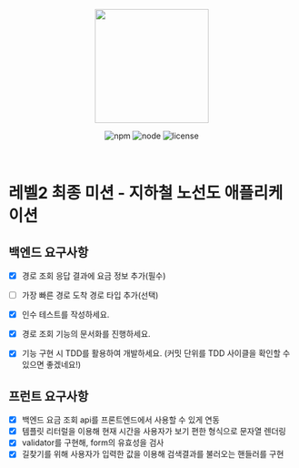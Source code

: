 <p align="center">
    <img width="200px;" src="https://raw.githubusercontent.com/woowacourse/atdd-subway-admin-frontend/master/images/main_logo.png"/>
</p>
<p align="center">
  <img alt="npm" src="https://img.shields.io/badge/npm-%3E%3D%205.5.0-blue">
  <img alt="node" src="https://img.shields.io/badge/node-%3E%3D%209.3.0-blue">
  <img alt="license" src="https://img.shields.io/github/license/woowacourse/atdd-subway-2020">
</p>

<br>

# 레벨2 최종 미션 - 지하철 노선도 애플리케이션

## 백엔드 요구사항
- [x] 경로 조회 응답 결과에 요금 정보 추가(필수)
- [ ] 가장 빠른 경로 도착 경로 타입 추가(선택)

- [x] 인수 테스트를 작성하세요.
- [x] 경로 조회 기능의 문서화를 진행하세요.
- [x] 기능 구현 시 TDD를 활용하여 개발하세요. (커밋 단위를 TDD 사이클을 확인할 수 있으면 좋겠네요!)

## 프런트 요구사항
- [x] 백엔드 요금 조회 api를 프론트엔드에서 사용할 수 있게 연동
- [x] 템플릿 리터럴을 이용해 현재 시간을 사용자가 보기 편한 형식으로 문자열 렌더링
- [x] validator를 구현해, form의 유효성을 검사
- [x] 길찾기를 위해 사용자가 입력한 값을 이용해 검색결과를 불러오는 핸들러를 구현
